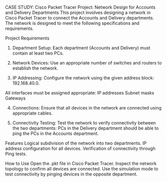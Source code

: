 CASE STUDY: Cisco Packet Tracer Project: Network Design for Accounts and Delivery Departments
This project involves designing a network in Cisco Packet Tracer to connect the Accounts and Delivery departments. The network is designed to meet the following specifications and requirements.

Project Requirements
1. Department Setup:
Each department (Accounts and Delivery) must contain at least two PCs.

2. Network Devices:
Use an appropriate number of switches and routers to establish the network.

3. IP Addressing:
Configure the network using the given address block: 192.168.40.0.

All interfaces must be assigned appropriate:
IP addresses
Subnet masks
Gateways

4. Connections:
Ensure that all devices in the network are connected using appropriate cables.

5. Connectivity Testing:
Test the network to verify connectivity between the two departments:
PCs in the Delivery department should be able to ping the PCs in the Accounts department.

Features
Logical subdivision of the network into two departments.
IP address configuration for all devices.
Verification of connectivity through Ping tests.

How to Use
Open the .pkt file in Cisco Packet Tracer.
Inspect the network topology to confirm all devices are connected.
Use the simulation mode to test connectivity by pinging devices in the opposite department.

